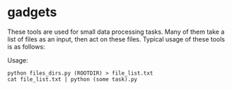 # gadgets

These tools are used for small data processing tasks.
Many of them take a list of files as an input, then act on these files.
Typical usage of these tools is as follows:

Usage:
```
python files_dirs.py (ROOTDIR) > file_list.txt
cat file_list.txt | python (some task).py
```
